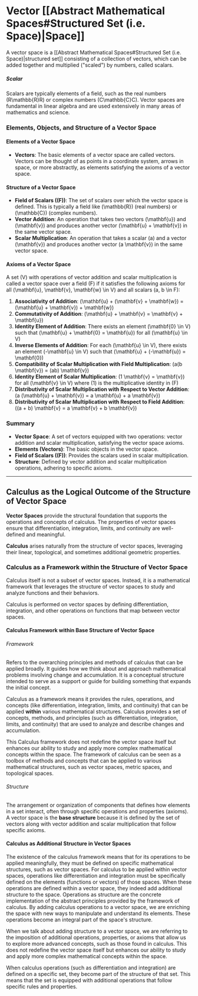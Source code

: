 # Vector [[Abstract Mathematical Spaces#Structured Set (i.e. Space)|Space]]
A vector space is a [[Abstract Mathematical Spaces#Structured Set (i.e. Space)|structured set]] consisting of a collection of vectors, which can be added together and multiplied ("scaled") by numbers, called scalars.
##### Scalar
Scalars are typically elements of a field, such as the real numbers (R\mathbb{R}R) or complex numbers (C\mathbb{C}C). Vector spaces are fundamental in linear algebra and are used extensively in many areas of mathematics and science.
### Elements, Objects, and Structure of a Vector Space

#### Elements of a Vector Space

- **Vectors**: The basic elements of a vector space are called vectors. Vectors can be thought of as points in a coordinate system, arrows in space, or more abstractly, as elements satisfying the axioms of a vector space.

#### Structure of a Vector Space

- **Field of Scalars (\(F\))**: The set of scalars over which the vector space is defined. This is typically a field like \(\mathbb{R}\) (real numbers) or \(\mathbb{C}\) (complex numbers).
- **Vector Addition**: An operation that takes two vectors \(\mathbf{u}\) and \(\mathbf{v}\) and produces another vector \(\mathbf{u} + \mathbf{v}\) in the same vector space.
- **Scalar Multiplication**: An operation that takes a scalar \(a\) and a vector \(\mathbf{v}\) and produces another vector \(a \mathbf{v}\) in the same vector space.

#### Axioms of a Vector Space

A set \(V\) with operations of vector addition and scalar multiplication is called a vector space over a field \(F\) if it satisfies the following axioms for all \(\mathbf{u}, \mathbf{v}, \mathbf{w} \in V\) and all scalars \(a, b \in F\):

1. **Associativity of Addition**: \(\mathbf{u} + (\mathbf{v} + \mathbf{w}) = (\mathbf{u} + \mathbf{v}) + \mathbf{w}\)
2. **Commutativity of Addition**: \(\mathbf{u} + \mathbf{v} = \mathbf{v} + \mathbf{u}\)
3. **Identity Element of Addition**: There exists an element \(\mathbf{0} \in V\) such that \(\mathbf{u} + \mathbf{0} = \mathbf{u}\) for all \(\mathbf{u} \in V\)
4. **Inverse Elements of Addition**: For each \(\mathbf{u} \in V\), there exists an element \(-\mathbf{u} \in V\) such that \(\mathbf{u} + (-\mathbf{u}) = \mathbf{0}\)
5. **Compatibility of Scalar Multiplication with Field Multiplication**: \(a(b \mathbf{v}) = (ab) \mathbf{v}\)
6. **Identity Element of Scalar Multiplication**: \(1 \mathbf{v} = \mathbf{v}\) for all \(\mathbf{v} \in V\) where \(1\) is the multiplicative identity in \(F\)
7. **Distributivity of Scalar Multiplication with Respect to Vector Addition**: \(a (\mathbf{u} + \mathbf{v}) = a \mathbf{u} + a \mathbf{v}\)
8. **Distributivity of Scalar Multiplication with Respect to Field Addition**: \((a + b) \mathbf{v} = a \mathbf{v} + b \mathbf{v}\)

### Summary

- **Vector Space**: A set of vectors equipped with two operations: vector addition and scalar multiplication, satisfying the vector space axioms.
- **Elements (Vectors)**: The basic objects in the vector space.
- **Field of Scalars (\(F\))**: Provides the scalars used in scalar multiplication.
- **Structure**: Defined by vector addition and scalar multiplication operations, adhering to specific axioms.

- - -
## Calculus as the Logical Outcome of the Structure of Vector Space
**Vector Spaces** provide the structural foundation that supports the operations and concepts of calculus. 
	The properties of vector spaces ensure that differentiation, integration, limits, and continuity are well-defined and meaningful.

**Calculus** arises naturally from the structure of vector spaces, leveraging their linear, topological, and sometimes additional geometric properties.
### Calculus as a Framework within the Structure of Vector Space
Calculus itself is not a subset of vector spaces. 
	Instead, it is a mathematical framework that leverages the structure of vector spaces to study and analyze functions and their behaviors.
	
Calculus is performed on vector spaces by defining differentiation, integration, and other operations on functions that map between vector spaces.
#### Calculus Framework within Base Structure of Vector Space
###### Framework
Refers to the overarching principles and methods of calculus that can be applied broadly. It guides how we think about and approach mathematical problems involving change and accumulation.
	It is a conceptual structure intended to serve as a support or guide for building something that expands the initial concept.

Calculus as a framework means it provides the rules, operations, and concepts (like differentiation, integration, limits, and continuity) that can be applied **within** various mathematical structures.
	Calculus provides a set of concepts, methods, and principles (such as differentiation, integration, limits, and continuity) that are used to analyze and describe changes and accumulation.

This Calculus framework does not redefine the vector space itself but enhances our ability to study and apply more complex mathematical concepts within the space.
	The framework of calculus can be seen as a toolbox of methods and concepts that can be applied to various mathematical structures, such as vector spaces, metric spaces, and topological spaces.
###### Structure
The arrangement or organization of components that defines how elements in a set interact, often through specific operations and properties (axioms).
	A vector space is the **base structure** because it is defined by the set of vectors along with vector addition and scalar multiplication that follow specific axioms.
#### Calculus as Additional Structure in Vector Spaces
The existence of the calculus framework means that for its operations to be applied meaningfully, they must be defined on specific mathematical structures, such as vector spaces.
	For calculus to be applied within vector spaces, operations like differentiation and integration must be specifically defined on the elements (functions or vectors) of those spaces.
		When these operations are defined within a vector space, they indeed add additional structure to the space.
			Operations as structure are the concrete implementation of the abstract principles provided by the framework of calculus.
				By adding calculus operations to a vector space, we are enriching the space with new ways to manipulate and understand its elements. These operations become an integral part of the space's structure.


When we talk about adding structure to a vector space, we are referring to the imposition of additional operations, properties, or axioms that allow us to explore more advanced concepts, such as those found in calculus. 
	This does not redefine the vector space itself but enhances our ability to study and apply more complex mathematical concepts within the space.

When calculus operations (such as differentiation and integration) are defined on a specific set, they become part of the structure of that set. This means that the set is equipped with additional operations that follow specific rules and properties.



